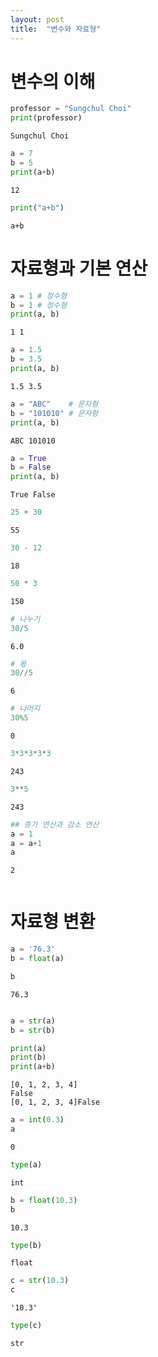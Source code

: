 ```yaml
---
layout: post
title:  "변수와 자료형"
---
```


# 변수의 이해


```python
professor = "Sungchul Choi"
print(professor)
```

    Sungchul Choi
    


```python
a = 7
b = 5
print(a+b)
```

    12
    


```python
print("a+b")
```

    a+b
    

# 자료형과 기본 연산


```python
a = 1 # 정수형
b = 1 # 정수형
print(a, b)
```

    1 1
    


```python
a = 1.5
b = 3.5
print(a, b)
```

    1.5 3.5
    


```python
a = "ABC"    # 문자형
b = "101010" # 문자형
print(a, b)
```

    ABC 101010
    


```python
a = True
b = False
print(a, b)
```

    True False
    


```python
25 + 30
```




    55




```python
30 - 12
```




    18




```python
50 * 3
```




    150




```python
# 나누기
30/5
```




    6.0




```python
# 몫
30//5
```




    6




```python
# 나머지
30%5
```




    0




```python
3*3*3*3*3
```




    243




```python
3**5
```




    243




```python
## 증가 연산과 감소 연산
a = 1
a = a+1
a
```




    2




```python

```

# 자료형 변환


```python
a = '76.3'
b = float(a)

b
```




    76.3




```python

```


```python
a = str(a)
b = str(b)

print(a)
print(b)
print(a+b)
```

    [0, 1, 2, 3, 4]
    False
    [0, 1, 2, 3, 4]False
    


```python
a = int(0.3)
a
```




    0




```python
type(a)
```




    int




```python
b = float(10.3)
b
```




    10.3




```python
type(b)
```




    float




```python
c = str(10.3)
c
```




    '10.3'




```python
type(c)
```




    str




```python

```


```python

```


```python

```


```python

```


```python

```


```python

```
